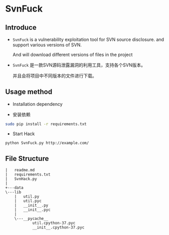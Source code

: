 # SvnFuck

## Introduce

* `SvnFuck` is a vulnerability exploitation tool for SVN source disclosure. and support various versions of SVN.

    And will download different versions of files in the project

* `SvnFuck` 是一款SVN源码泄露漏洞的利用工具，支持各个SVN版本。

    并且会将项目中不同版本的文件进行下载。

## Usage method

* Installation dependency

* 安装依赖

```bash
sudo pip install -r requirements.txt
```

* Start Hack

```bash
python SvnFuck.py http://example.com/
```

## File Structure

```tree
|   readme.md
|   requirements.txt
|   SvnHack.py
|
+---data
\---lib
    |   util.py
    |   util.pyc
    |   __init__.py
    |   __init__.pyc
    |
    \---__pycache__
            util.cpython-37.pyc
            __init__.cpython-37.pyc
```